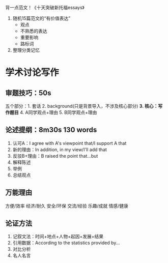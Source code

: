 背一点范文！《十天突破新托福essays》
1. 随机15篇范文的“有价值表达”
	- 观点
	- 不熟悉的表达
	- 重要影响
	- 路标词
2. 整理分类记忆  
# 学术讨论写作
## 审题技巧：50s
 五个部分：1. 套话 2. background(只是背景导入，不涉及核心部分)  <b>3. 核心：写作题目</b> 4. A同学观点+理由 5. B同学观点+理由

## 论述提纲：8m30s  130 words
1. 认可A：I agree with A's viewpoint that/I support A that
2. 新的理由：In addition, in my view/I'll add that
3. 反驳B+理由：B raised the point that…but 
4. 解释陈述
5. 举例
6. 总结观点

## 万能理由
方便/效率 经济/耐久 安全/环保 交流/经验 乐趣/成就 情感/健康

## 论证方法
1. 记叙文法：时间+地点+人物+起因+发展+结果
2. 引用数据：According to the statistics provided by...
3. 对比分析
4. 名人名言